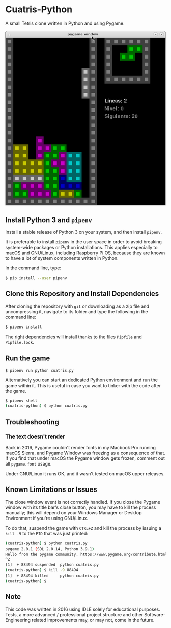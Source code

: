 # Cuatris-Python
A small Tetris clone written in Python and using Pygame.

![Cuatris-Python in action](images/Cuatris-Python.png)

## Install Python 3 and `pipenv`
Install a stable release of Python 3 on your system, and then install `pipenv`. 

It is preferable to install `pipenv` in the user space in order to avoid breaking system-wide packages or Python installations. This applies especially to macOS and GNU/Linux, including Raspberry Pi OS, because they are known to have a lot of system components written in Python.

In the command line, type:
```bash
$ pip install --user pipenv
```

## Clone this Repository and Install Dependencies
After cloning the repository with `git` or downloading as a zip file and uncompressing it, navigate to its folder and type the following in the command line:
```bash
$ pipenv install
```
The right dependencies will install thanks to the files `Pipfile` and `Pipfile.lock`.

## Run the game

```
$ pipenv run python cuatris.py
```

Alternatively you can start an dedicated Python environment and run the game within it. This is useful in case you want to tinker with the code after the game.
```bash
$ pipenv shell
(cuatris-python) $ python cuatris.py
```

## Troubleshooting
### The text doesn't render
Back in 2016, Pygame couldn't render fonts in my Macbook Pro running macOS Sierra, and Pygame Window was freezing as a consequence of that. If you find that under macOS the Pygame window gets frozen, comment out all `pygame.font` usage. 

Under GNU/Linux it runs OK, and it wasn't tested on macOS upper releases. 

## Known Limitations or Issues
The close window event is not correctly handled. If you close the Pygame window with its title bar's close button, you may have to kill the process manually; this will depend on your Windows Manager or Desktop Environment if you're using GNU/Linux. 

To do that, suspend the game with `CTRL+Z` and kill the process by issuing a `kill -9` to the `PID` that was just printed:

```bash
(cuatris-python) $ python cuatris.py                              
pygame 2.0.1 (SDL 2.0.14, Python 3.9.1)
Hello from the pygame community. https://www.pygame.org/contribute.html
^Z
[1]  + 88494 suspended  python cuatris.py
(cuatris-python) $ kill -9 88494
[1]  + 88494 killed     python cuatris.py  
(cuatris-python) $ 

```

## Note
This code was written in 2016 using IDLE solely for educational purposes. Tests, a more advanced / professional project structure and other Software-Engineering related improvements may, or may not, come in the future.
